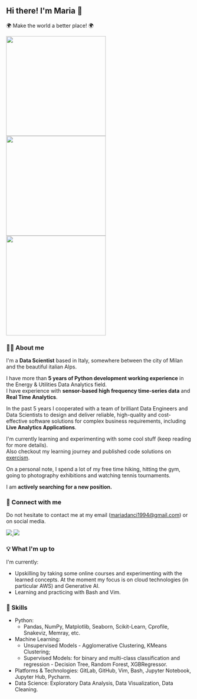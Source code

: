 ## Hi there! I'm Maria 👋
:earth_africa: Make the world a better place! :earth_africa:

<p float="left">
  <img src="https://media.giphy.com/media/USV0ym3bVWQJJmNu3N/giphy.gif" width="270" height="270"/>
  <img src="https://media.giphy.com/media/EcqCKYnrHiAgwpGqme/giphy.gif" width="270" height="270"/>
  <img src="https://media.giphy.com/media/pufOOG2cplDtfyQXL1/giphy-downsized-large.gif" width="270" height="270"/>
</p>
  
  
### :woman_technologist: About me 
I'm a **Data Scientist** based in Italy, somewhere between the city of Milan and the beautiful italian Alps. 

I have more than **5 years of Python development working experience** in the Energy & Utilities Data Analytics field.   
I have experience with **sensor-based high frequency time-series data** and **Real Time Analytics**. 

In the past 5 years I cooperated with a team of brilliant Data Engineers and Data Scientists to design and deliver reliable, high-quality and cost-effective software solutions for complex business requirements, including **Live Analytics Applications**.

I'm currently learning and experimenting with some cool stuff (keep reading for more details). <br />
Also checkout my learning journey and published code solutions on [exercism](https://exercism.org/profiles/mary94). 

On a personal note, I spend a lot of my free time hiking, hitting the gym, going to photography exhibitions and watching tennis tournaments. 


I am **actively searching for a new position.**

### :handshake: Connect with me 
Do not hesitate to contact me at my email (mariadanci1994@gmail.com) or on social media. 

<div id="badges">
  <a href="https://it.linkedin.com/in/maria-dancianu-860613146">
    <img src="https://img.shields.io/badge/LinkedIn-0A66C2.svg?style=for-the-badge&logo=LinkedIn&logoColor=white"/>
  </a>
  <a href="https://www.instagram.com/mariadancianu/">
    <img src="https://img.shields.io/badge/Instagram-E4405F.svg?style=for-the-badge&logo=Instagram&logoColor=white"/>
  </a>
</div>

### :bulb: What I'm up to 

I'm currently:
- Upskilling by taking some online courses and experimenting with the learned concepts. At the moment my focus is on cloud technologies (in particular AWS) and Generative AI. 
- Learning and practicing with Bash and Vim. 


### :toolbox: Skills
- Python: 
  - Pandas, NumPy, Matplotlib, Seaborn, Scikit-Learn, Cprofile, Snakeviz, Memray, etc.  
- Machine Learning: 
  - Unsupervised Models - Agglomerative Clustering, KMeans Clustering;
  - Supervised Models: for binary and multi-class classification and regression - Decision Tree, Random Forest, XGBRegressor.
- Platforms & Technologies: GitLab, GitHub, Vim, Bash, Jupyter Notebook, Jupyter Hub, Pycharm.
- Data Science: Exploratory Data Analysis, Data Visualization, Data Cleaning.





<!--

![](https://media.giphy.com/media/USV0ym3bVWQJJmNu3N/giphy.gif)


**mariadancianu/mariadancianu** is a ✨ _special_ ✨ repository because its `README.md` (this file) appears on your GitHub profile.

# todo:


## Blog posts 


Here are some ideas to get you started:

- 🔭 I’m currently working on ...
- 🌱 I’m currently learning ...
- 👯 I’m looking to collaborate on ...
- 🤔 I’m looking for help with ...
- 💬 Ask me about ...
- 📫 How to reach me: ...
- 😄 Pronouns: ...
- ⚡ Fun fact: ...
-->
